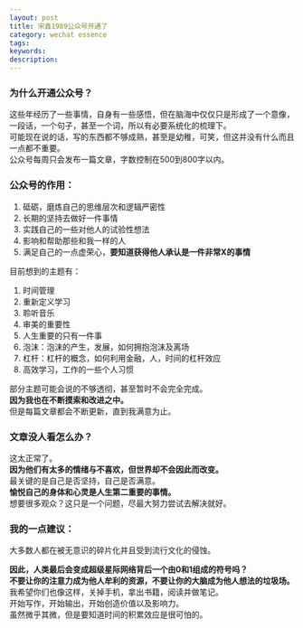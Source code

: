 ```yaml
---
layout: post
title: 宋鑫1989公众号开通了
category: wechat essence
tags: 
keywords: 
description: 
---
```


### 为什么开通公众号？

这些年经历了一些事情，自身有一些感悟，但在脑海中仅仅只是形成了一个意像，<br>
一段话，一个句子，甚至一个词，所以有必要系统化的梳理下。<br>
可能现在说的话，写的东西都不够成熟，甚至是幼稚，可笑，但这并没有什么而且一点都不重要。<br>
公众号每周只会发布一篇文章，字数控制在500到800字以内。<br>

### 公众号的作用：

1. 砥砺，磨炼自己的思维层次和逻辑严密性 
2. 长期的坚持去做好一件事情 
3. 实践自己的一些对他人的试验性想法 
4. 影响和帮助那些和我一样的人 
5. 满足自己的一点虚荣心，**要知道获得他人承认是一件非常X的事情**

目前想到的主题有：

1. 时间管理 
2. 重新定义学习 
3. 聆听音乐 
4. 审美的重要性 
5. 人生重要的只有一件事 
6. 泡沫：泡沫的产生，发展，如何拥抱泡沫及离场 
7. 杠杆：杠杆的概念，如何利用金融，人，时间的杠杆效应 
8. 高效学习，工作的一些个人习惯

部分主题可能会说的不够透彻，甚至暂时不会完全完成。<br>
**因为我也在不断摸索和改进之中。**<br>
但是每篇文章都会不断更新，直到我满意为止。<br>

### 文章没人看怎么办？

这太正常了。<br>
**因为他们有太多的情绪与不喜欢，但世界却不会因此而改变。**<br>
最关键的是自己是否坚持，自己是否满意。<br>
**愉悦自己的身体和心灵是人生第二重要的事情。**<br> 
想要很多观众？这只是一个问题，尽最大努力尝试去解决就好。<br>

### 我的一点建议：

大多数人都在被无意识的碎片化并且受到流行文化的侵蚀。<br>

**因此，人类最后会变成超级星际网络背后一个由0和1组成的符号吗？**<br>
**不要让你的注意力成为他人牟利的资源，不要让你的大脑成为他人想法的垃圾场。**<br> 
我希望你们也像这样，关掉手机，拿出书籍，阅读并做笔记。<br> 
开始写作，开始输出，开始创造价值以及影响力。<br>
虽然微乎其微，但是要知道时间的积累效应是很可怕的。<br>